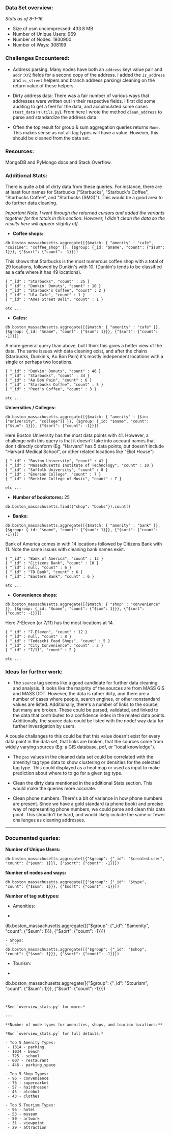 ### Data Set overview:

*Stats as of 8-1-16*

- Size of osm uncompressed: 433.8 MB
- Number of Unique Users: 969
- Number of Nodes: 1930900
- Number of Ways: 308199


### Challenges Encountered:

- Address parsing. Many nodes have both an `address` key/ value pair and `addr:XYZ` fields for a second copy of the address. I added the `is_address` and `is_street` helpers and branch address parsing/ cleaning on the return value of these helpers. 

- Dirty address data: There was a fair number of various ways that addresses were written out in their respective fields. I first did some auditing to get a feel for the data, and acculmulated some cases (`test_data` in `utils.py`). From here I wrote the method `clean_address` to parse and standardize the address data. 

- Often the top result for group & sum aggregation queries returns `None`. This makes sense as not all tag types will have a value. However, this should be cleaned from the data set.


### Resources:

MongoDB and PyMongo docs and Stack Overflow.


### Additional Stats:

There is quite a bit of dirty data from these queries. For instance, there are at least four names for Starbucks ("Starbucks", "Starbuck's Coffee", "Starbucks Coffee", and "Starbucks (SMG)"). This would be a good area to do further data cleaning. 

*Important Note: I went through the returned cursors and added the variants together for the totals in this section. However, I didn't clean the data so the results here will appear slightly off.*


- **Coffee shops:**
```
db.boston_massachusetts.aggregate([{$match: { "amenity" : "cafe", "cuisine": "coffee_shop" }}, {$group: {_id: "$name", "count": {"$sum": 1}}}, {"$sort": {"count": -1}}])
```

This shows that Starbucks is the most numerous coffee shop with a total of 29 locations, followed by Dunkin's with 10. (Dunkin's tends to be classified as a cafe where it has 49 locations). 

```
{ "_id" : "Starbucks", "count" : 25 }
{ "_id" : "Dunkin' Donuts", "count" : 10 }
{ "_id" : "Starbuck's Coffee", "count" : 2 }
{ "_id" : "Ula Cafe", "count" : 1 }
{ "_id" : "Ames Street Deli", "count" : 1 }

etc ...
```


- **Cafes:**
```
db.boston_massachusetts.aggregate([{$match: { "amenity" : "cafe" }}, {$group: {_id: "$name", "count": {"$sum": 1}}}, {"$sort": {"count": -1}}])
```

A more general query than above, but I think this gives a better view of the data. The same issues with data cleaning exist, and after the chains (Starbucks, Dunkin's, Au Bon Pain) it's mostly independent locations with a single or perhaps two locations.

```
{ "_id" : "Dunkin' Donuts", "count" : 46 }
{ "_id" : "Starbucks", "count" : 34 }
{ "_id" : "Au Bon Pain", "count" : 6 }
{ "_id" : "Starbucks Coffee", "count" : 5 }
{ "_id" : "Peet's Coffee", "count" : 3 }

etc ...
```


**Universities / Colleges:**
```
db.boston_massachusetts.aggregate([{$match: { "amenity" : {$in: ["university", "college"]} }}, {$group: {_id: "$name", "count": {"$sum": 1}}}, {"$sort": {"count": -1}}])
```

Here Boston University has the most data points with 41. However, a challenge with this query is that it doesn't take into account names that don't directly conform (Eg: "Harvard" has 5 data points, but doesn't include "Harvard Medical School", or other related locations like "Eliot House")

```
{ "_id" : "Boston University", "count" : 41 }
{ "_id" : "Massachusetts Institute of Technology", "count" : 10 }
{ "_id" : "Suffolk University", "count" : 8 }
{ "_id" : "Emerson College", "count" : 7 }
{ "_id" : "Berklee College of Music", "count" : 7 }

etc ...
```



- **Number of bookstores:** 25
```
db.boston_massachusetts.find({"shop": "books"}).count()
```

- **Banks:**
```
db.boston_massachusetts.aggregate([{$match: { "amenity" : "bank" }}, {$group: {_id: "$name", "count": {"$sum": 1}}}, {"$sort": {"count": -1}}])
```

Bank of America comes in with 14 locations followed by Citizens Bank with 11. Note the same issues with cleaning bank names exist.


```
{ "_id" : "Bank of America", "count" : 13 }
{ "_id" : "Citizens Bank", "count" : 10 }
{ "_id" : null, "count" : 6 }
{ "_id" : "TD Bank", "count" : 6 }
{ "_id" : "Eastern Bank", "count" : 6 }

etc ...
```


- **Convenience shops:**
```
db.boston_massachusetts.aggregate([{$match: { "shop" : "convenience" }}, {$group: {_id: "$name", "count": {"$sum": 1}}}, {"$sort": {"count": -1}}])
```

Here 7-Eleven (or 7/11) has the most locations at 14.


```
{ "_id" : "7-Eleven", "count" : 12 }
{ "_id" : null, "count" : 8 }
{ "_id" : "Tedeschi Food Shops", "count" : 5 }
{ "_id" : "City Convenience", "count" : 2 }
{ "_id" : "7/11", "count" : 2 }

etc ...
```



### Ideas for further work:

- The `source` tag seems like a good candidate for further data cleaning and analysis. It looks like the majority of the sources are from MASS GIS and MASS DOT. However, the data is rather dirty, and there are a number of cases where people, search engines, or other nonstandard values are listed. Additionally, there's a number of links to the source, but many are broken. These could be parsed, validated, and linked to the data that contributes to a confidence index in the related data points. Additionally, the source data could be listed with the node/ way data for further investigation by users. 

A couple challanges to this could be that this value doesn't exist for every data point in the data set, that links are broken, that the sources come from widely varying sources (Eg: a GIS database, pdf, or "local knowledge"). 

- The `pos` values in the cleaned data set could be correlated with the amenity/ tag type data to show clustering or densities for the selected tag type. This could displayed as a heat map or used as input to make prediction about where to to go for a given tag type.

- Clean the dirty data mentioned in the additional Stats section. This would make the queries more accurate.
- Clean phone numbers. There's a bit of variance in how phone numbers are present. Since we have a gold standard (a phone book) and precise way of representing phone numbers, we could parse and clean this data point. This shouldn't be hard, and would likely include the same or fewer challenges as cleaning addresses.



---

### Documented queries:

**Number of Unique Users:**
```
db.boston_massachusetts.aggregate([{"$group": {"_id": "$created.user", "count": {"$sum": 1}}}, {"$sort": {"count": -1}}])
```

**Number of nodes and ways:**
```
db.boston_massachusetts.aggregate([{"$group": {"_id": "$type", "count": {"$sum": 1}}}, {"$sort": {"count": -1}}])
```

**Number of tag subtypes:**

- Amenities:
 -  ```
 db.boston_massachusetts.aggregate([{"$group": {"_id": "$amenity", "count": {"$sum": 1}}}, {"$sort": {"count": -1}}])
 ```
- Shops:
 -  ```
 db.boston_massachusetts.aggregate([{"$group": {"_id": "$shop", "count": {"$sum": 1}}}, {"$sort": {"count": -1}}])
 ```
- Tourism:
 -  ```
 db.boston_massachusetts.aggregate([{"$group": {"_id": "$tourism", "count": {"$sum": 1}}}, {"$sort": {"count": -1}}])
 ```


*See `overview_stats.py` for more.*

---

**Number of node types for amenities, shops, and tourism locations:**

*Run `overview_stats.py` for full details.*

- Top 5 Amenity Types:
  - 1314 - parking
  - 1034 - bench
  - 725 - school
  - 607 - restaurant
  - 446 - parking_space

- Top 5 Shop Types:
  - 96 - convenience
  - 76 - supermarket
  - 57 - hairdresser
  - 45 - alcohol
  - 43 - clothes

 - Top 5 Tourism Types:
  - 96 - hotel
  - 53 - museum
  - 50 - artwork
  - 31 - viewpoint
  - 29 - attraction
